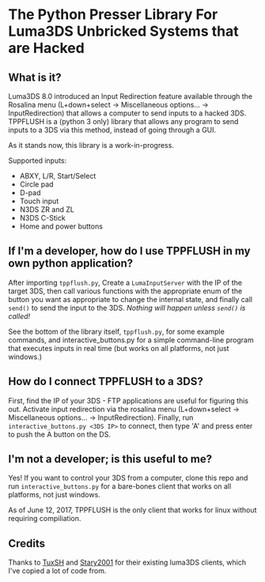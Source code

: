 # The Python Presser Library For Luma3DS Unbricked Systems that are Hacked

## What is it?

Luma3DS 8.0 introduced an Input Redirection feature available through the Rosalina menu (L+down+select -> Miscellaneous options... -> InputRedirection) that allows a computer to send inputs to a hacked 3DS. TPPFLUSH is a (python 3 only) library that allows any program to send inputs to a 3DS via this method, instead of going through a GUI.

As it stands now, this library is a work-in-progress.

Supported inputs:
* ABXY, L/R, Start/Select
* Circle pad
* D-pad
* Touch input
* N3DS ZR and ZL
* N3DS C-Stick
* Home and power buttons

## If I'm a developer, how do I use TPPFLUSH in my own python application?

After importing `tppflush.py`, Create a `LumaInputServer` with the IP of the target 3DS, then call various functions with the appropriate enum of the button you want as appropriate to change the internal state, and finally call `send()` to send the input to the 3DS. *Nothing will happen unless `send()` is called!*

See the bottom of the library itself, `tppflush.py`, for some example commands, and interactive_buttons.py for a simple command-line program that executes inputs in real time (but works on all platforms, not just windows.)

## How do I connect TPPFLUSH to a 3DS?

First, find the IP of your 3DS - FTP applications are useful for figuring this out. Activate input redirection via the rosalina menu (L+down+select -> Miscellaneous options... -> InputRedirection). Finally, run `interactive_buttons.py <3DS IP>` to connect, then type 'A' and press enter to push the A button on the DS.

## I'm not a developer; is this useful to me?

Yes! If you want to control your 3DS from a computer, clone this repo and run `interactive_buttons.py` for a bare-bones client that works on all platforms, not just windows.

As of June 12, 2017, TPPFLUSH is the only client that works for linux without requiring compiliation. 

## Credits

Thanks to [TuxSH](https://github.com/TuxSH/InputRedirectionClient-Qt) and [Stary2001](https://github.com/Stary2001/InputClient-SDL) for their existing luma3DS clients, which I've copied a lot of code from.
